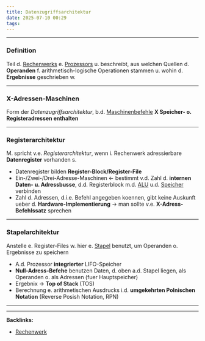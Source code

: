 ```yaml
---
title: Datenzugriffsarchitektur
date: 2025-07-10 00:29
tags: 
---
```


----

### Definition  
Teil d. [Rechenwerks](rechenwerk) e. [Prozessors](prozessor) u. beschreibt, aus welchen Quellen 
d. **Operanden** f. arithmetisch-logische Operationen stammen u. wohin d. **Ergebnisse**
geschrieben w.

---

### X-Adressen-Maschinen
Form der *Datenzugriffsarchitektur*, b.d. [Maschinenbefehle](maschinenbefehl) **X Speicher- o. Registeradressen enthalten**

---

### Registerarchitektur
M. spricht v.e. *Registerarchitektur*, wenn i. Rechenwerk adressierbare **Datenregister** vorhanden s.
- Datenregister bilden **Register-Block/Register-File**
- Ein-/Zwei-/Drei-Adresse-Maschinen <- bestimmt v.d. Zahl d. **internen Daten- u. Adressbusse**, d.d. Registerblock m.d. [ALU](alu) u.d. [Speicher](speicher) verbinden
- Zahl d. Adressen, d.i.e. Befehl angegeben koennen, gibt keine Auskunft ueber d. **Hardware-Implementierung** -> man sollte v.e. **X-Adress-Befehlssatz** sprechen 

---

### Stapelarchitektur
Anstelle e. Register-Files w. hier e. [Stapel](stapel) benutzt, um Operanden o. Ergebnisse zu speichern
- A.d. Prozessor **integrierter** LIFO-Speicher
- **Null-Adress-Befehe** benutzen Daten, d. oben a.d. Stapel liegen, als Operanden o. als Adressen (fuer Hauptspeicher)
- Ergebnix -> **Top of Stack** (TOS)
- Berechnung e. arithmetischen Ausdrucks i.d. **umgekehrten Polnischen Notation** (Reverse Posish Notation, RPN)






----

----
**Backlinks:**
- [Rechenwerk](/rechenwerk)
